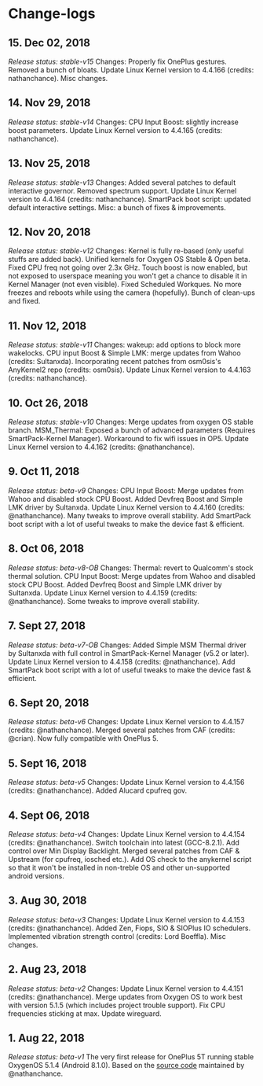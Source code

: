# Change-logs

## 15. Dec 02, 2018
*Release status: stable-v15*
Changes: Properly fix OnePlus gestures. Removed a bunch of bloats. Update Linux Kernel version to 4.4.166 (credits: nathanchance). Misc changes.

## 14. Nov 29, 2018
*Release status: stable-v14*
Changes: CPU Input Boost: slightly increase boost parameters. Update Linux Kernel version to 4.4.165 (credits: nathanchance).

## 13. Nov 25, 2018
*Release status: stable-v13*
Changes: Added several patches to default interactive governor. Removed spectrum support. Update Linux Kernel version to 4.4.164 (credits: nathanchance). SmartPack boot script: updated default interactive settings. Misc: a bunch of fixes & improvements.

## 12. Nov 20, 2018
*Release status: stable-v12*
Changes: Kernel is fully re-based (only useful stuffs are added back). Unified kernels for Oxygen OS Stable & Open beta. Fixed CPU freq not going over 2.3x GHz. Touch boost is now enabled, but not exposed to userspace meaning you won't get a chance to disable it in Kernel Manager (not even visible). Fixed Scheduled Workques. No more freezes and reboots while using the camera (hopefully). Bunch of clean-ups and fixed.

## 11. Nov 12, 2018
*Release status: stable-v11*
Changes: wakeup: add options to block more wakelocks. CPU input Boost & Simple LMK: merge updates from Wahoo (credits: Sultanxda). Incorporating recent patches from osm0sis's AnyKernel2 repo (credits: osm0sis). Update Linux Kernel version to 4.4.163 (credits: nathanchance).

## 10. Oct 26, 2018
*Release status: stable-v10*
Changes: Merge updates from oxygen OS stable branch. MSM_Thermal: Exposed a bunch of advanced parameters (Requires SmartPack-Kernel Manager). Workaround to fix wifi issues in OP5. Update Linux Kernel version to 4.4.162 (credits: @nathanchance).

## 9. Oct 11, 2018
*Release status: beta-v9*
Changes: CPU Input Boost: Merge updates from Wahoo and disabled stock CPU Boost. Added Devfreq Boost and Simple LMK driver by Sultanxda. Update Linux Kernel version to 4.4.160 (credits: @nathanchance). Many tweaks to improve overall stability. Add SmartPack boot script with a lot of useful tweaks to make the device fast & efficient.

## 8. Oct 06, 2018
*Release status: beta-v8-OB*
Changes: Thermal: revert to Qualcomm's stock thermal solution. CPU Input Boost: Merge updates from Wahoo and disabled stock CPU Boost. Added Devfreq Boost and Simple LMK driver by Sultanxda. Update Linux Kernel version to 4.4.159 (credits: @nathanchance). Some tweaks to improve overall stability.

## 7. Sept 27, 2018
*Release status: beta-v7-OB*
Changes: Added Simple MSM Thermal driver by Sultanxda with full control in SmartPack-Kernel Manager (v5.2 or later). Update Linux Kernel version to 4.4.158 (credits: @nathanchance). Add SmartPack boot script with a lot of useful tweaks to make the device fast & efficient.

## 6. Sept 20, 2018
*Release status: beta-v6*
Changes: Update Linux Kernel version to 4.4.157 (credits: @nathanchance). Merged several patches from CAF (credits: @crian). Now fully compatible with OnePlus 5.

## 5. Sept 16, 2018
*Release status: beta-v5*
Changes: Update Linux Kernel version to 4.4.156 (credits: @nathanchance). Added Alucard cpufreq gov.

## 4. Sept 06, 2018
*Release status: beta-v4*
Changes: Update Linux Kernel version to 4.4.154 (credits: @nathanchance). Switch toolchain into latest (GCC-8.2.1). Add control over Min Display Backlight. Merged several patches from CAF & Upstream (for cpufreq, iosched etc.). Add OS check to the anykernel script so that it won't be installed in non-treble OS and other un-supported android versions.

## 3. Aug 30, 2018
*Release status: beta-v3*
Changes: Update Linux Kernel version to 4.4.153 (credits: @nathanchance). Added Zen, Fiops, SIO & SIOPlus IO schedulers. Implemented vibration strength control (credits: Lord Boeffla). Misc changes.

## 2. Aug 23, 2018
*Release status: beta-v2*
Changes: Update Linux Kernel version to 4.4.151 (credits: @nathanchance). Merge updates from Oxygen OS to work best with version 5.1.5 (which includes project trouble support). Fix CPU frequencies sticking at max. Update wireguard.

## 1. Aug 22, 2018
*Release status: beta-v1*
The very first release for OnePlus 5T running stable OxygenOS 5.1.4 (Android 8.1.0).
Based on the [source code](https://github.com/android-linux-stable/op5) maintained by @nathanchance.

